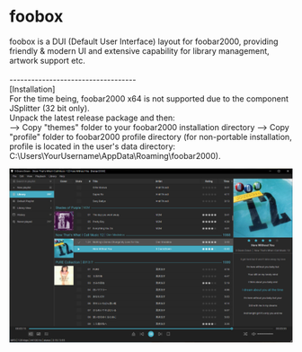 # foobox

foobox is a DUI (Default User Interface) layout for foobar2000, providing friendly & modern UI and extensive capability for library management, artwork support etc. <br/><br/> 
-----------------------------------\
[Installation]\
For the time being, foobar2000 x64 is not supported due to the component JSplitter (32 bit only).\
Unpack the latest release package and then:\
--> Copy "themes" folder to your foobar2000 installation directory
--> Copy "profile" folder to foobar2000 profile directory (for non-portable installation, profile is located in the user's data directory:  C:\Users\YourUsername\AppData\Roaming\foobar2000). 

![alt text](info/screenshot.jpg "foobox - DUI foobar2000 media player")

